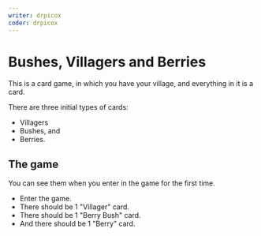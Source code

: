 ```yaml
---
writer: drpicox
coder: drpicox
---
```

# Bushes, Villagers and Berries

This is a card game, in which you have your village, and everything in it is a card.

There are three initial types of cards:
- Villagers
- Bushes, and
- Berries.

## The game

You can see them when you enter in the game for the first time.

 * Enter the game.
 * There should be 1 "Villager" card.
 * There should be 1 "Berry Bush" card.
 * And there should be 1 "Berry" card.
